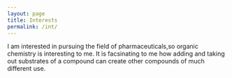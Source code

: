 ```yaml
---
layout: page
title: Interests
permalink: /int/
---
```

I am interested in pursuing the field of pharmaceuticals,so organic chemistry is interesting to me. It is facsinating to me how adding and taking out substrates of a compound can create other compounds of much different use. 
